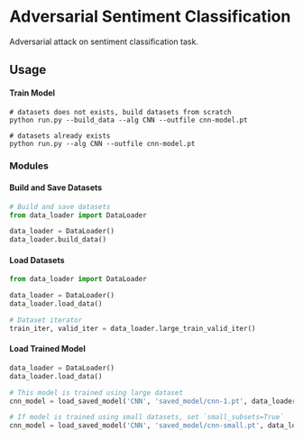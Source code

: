 # Adversarial Sentiment Classification

Adversarial attack on sentiment classification task.

## Usage
#### Train Model
```
# datasets does not exists, build datasets from scratch
python run.py --build_data --alg CNN --outfile cnn-model.pt

# datasets already exists
python run.py --alg CNN --outfile cnn-model.pt
```

### Modules
#### Build and Save Datasets
```python
# Build and save datasets
from data_loader import DataLoader

data_loader = DataLoader()
data_loader.build_data()
```

#### Load Datasets
```python
from data_loader import DataLoader

data_loader = DataLoader()
data_loader.load_data()

# Dataset iterator
train_iter, valid_iter = data_loader.large_train_valid_iter()
```

#### Load Trained Model
```python
data_loader = DataLoader()
data_loader.load_data()

# This model is trained using large dataset
cnn_model = load_saved_model('CNN', 'saved_model/cnn-1.pt', data_loader)

# If model is trained using small datasets, set `small_subsets=True`
cnn_model = load_saved_model('CNN', 'saved_model/cnn-small.pt', data_loaderl, small_subsets=True)
```

